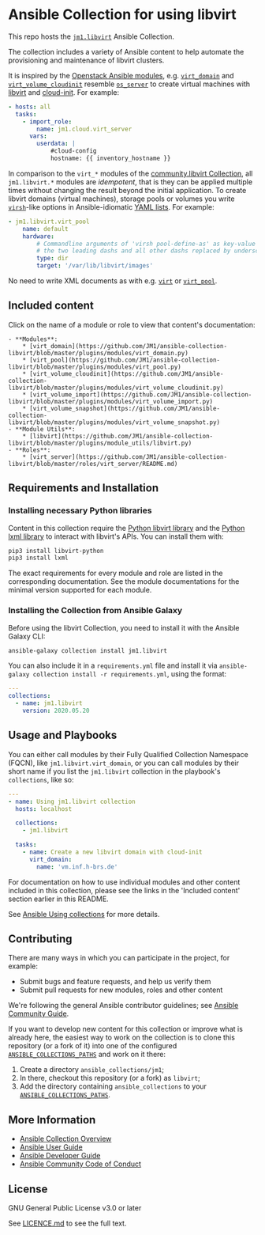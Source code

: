# Ansible Collection for using libvirt

This repo hosts the [`jm1.libvirt`](https://galaxy.ansible.com/jm1/libvirt) Ansible Collection.

The collection includes a variety of Ansible content to help automate the provisioning and maintenance of libvirt clusters.

It is inspired by the [Openstack Ansible modules](https://galaxy.ansible.com/openstack/cloud),
e.g. [`virt_domain`](https://github.com/JM1/ansible-collection-libvirt/blob/master/plugins/modules/virt_domain.py) and
[`virt_volume_cloudinit`](https://github.com/JM1/ansible-collection-libvirt/blob/master/plugins/modules/virt_volume_cloudinit.py)
resemble [`os_server`](https://docs.ansible.com/ansible/latest/modules/os_server_module.html) to create virtual machines
with [libvirt](https://libvirt.org/) and [cloud-init](https://cloudinit.readthedocs.io/). For example:

```yaml
- hosts: all
  tasks:
    - import_role:
        name: jm1.cloud.virt_server
      vars:
        userdata: |
            #cloud-config
            hostname: {{ inventory_hostname }}
```

In comparison to the `virt_*` modules of the [community.libvirt Collection](https://galaxy.ansible.com/community/libvirt),
all `jm1.libvirt.*` modules are *idempotent*, that is they can be applied multiple times without changing the result
beyond the initial application. To create libvirt domains (virtual machines), storage pools or volumes you write
[`virsh`](https://libvirt.org/manpages/virsh.html)-like options in Ansible-idiomatic
[YAML lists](https://docs.ansible.com/ansible/latest/reference_appendices/YAMLSyntax.html). For example:

```yaml
- jm1.libvirt.virt_pool
    name: default
    hardware:
        # Commandline arguments of 'virsh pool-define-as' as key-value pairs without
        # the two leading dashs and all other dashs replaced by underscores.
        type: dir
        target: '/var/lib/libvirt/images'
```

No need to write XML documents as with e.g. [`virt`](https://docs.ansible.com/ansible/latest/modules/virt_module.html)
or [`virt_pool`](https://docs.ansible.com/ansible/latest/modules/virt_pool_module.html).

## Included content

Click on the name of a module or role to view that content's documentation:

    - **Modules**:
        * [virt_domain](https://github.com/JM1/ansible-collection-libvirt/blob/master/plugins/modules/virt_domain.py)
        * [virt_pool](https://github.com/JM1/ansible-collection-libvirt/blob/master/plugins/modules/virt_pool.py)
        * [virt_volume_cloudinit](https://github.com/JM1/ansible-collection-libvirt/blob/master/plugins/modules/virt_volume_cloudinit.py)
        * [virt_volume_import](https://github.com/JM1/ansible-collection-libvirt/blob/master/plugins/modules/virt_volume_import.py)
        * [virt_volume_snapshot](https://github.com/JM1/ansible-collection-libvirt/blob/master/plugins/modules/virt_volume_snapshot.py)
    - **Module Utils**:
        * [libvirt](https://github.com/JM1/ansible-collection-libvirt/blob/master/plugins/module_utils/libvirt.py)
    - **Roles**:
        * [virt_server](https://github.com/JM1/ansible-collection-libvirt/blob/master/roles/virt_server/README.md)

## Requirements and Installation

### Installing necessary Python libraries

Content in this collection require the [Python libvirt library](https://pypi.org/project/libvirt-python/) and the
[Python lxml library](https://pypi.org/project/lxml/) to interact with libvirt's APIs. You can install them with:

```sh
pip3 install libvirt-python
pip3 install lxml
```

The exact requirements for every module and role are listed in the corresponding documentation.
See the module documentations for the minimal version supported for each module.

### Installing the Collection from Ansible Galaxy

Before using the libvirt Collection, you need to install it with the Ansible Galaxy CLI:

```sh
ansible-galaxy collection install jm1.libvirt
```

You can also include it in a `requirements.yml` file and install it via
`ansible-galaxy collection install -r requirements.yml`, using the format:

```yaml
---
collections:
  - name: jm1.libvirt
    version: 2020.05.20
```

## Usage and Playbooks

You can either call modules by their Fully Qualified Collection Namespace (FQCN), like `jm1.libvirt.virt_domain`, or you
can call modules by their short name if you list the `jm1.libvirt` collection in the playbook's `collections`,
like so:

```yaml
---
- name: Using jm1.libvirt collection
  hosts: localhost

  collections:
    - jm1.libvirt

  tasks:
    - name: Create a new libvirt domain with cloud-init
      virt_domain:
        name: 'vm.inf.h-brs.de'
```

For documentation on how to use individual modules and other content included in this collection, please see the links
in the 'Included content' section earlier in this README.

See [Ansible Using collections](https://docs.ansible.com/ansible/latest/user_guide/collections_using.html) for more
details.

## Contributing

There are many ways in which you can participate in the project, for example:

- Submit bugs and feature requests, and help us verify them
- Submit pull requests for new modules, roles and other content

We're following the general Ansible contributor guidelines;
see [Ansible Community Guide](https://docs.ansible.com/ansible/latest/community/index.html).

If you want to develop new content for this collection or improve what is already here, the easiest way to work on the
collection is to clone this repository (or a fork of it) into one of the configured [`ANSIBLE_COLLECTIONS_PATHS`](
https://docs.ansible.com/ansible/latest/reference_appendices/config.html#collections-paths) and work on it there:
1. Create a directory `ansible_collections/jm1`;
2. In there, checkout this repository (or a fork) as `libvirt`;
3. Add the directory containing `ansible_collections` to your
   [`ANSIBLE_COLLECTIONS_PATHS`](https://docs.ansible.com/ansible/latest/reference_appendices/config.html#collections-paths).

## More Information

- [Ansible Collection Overview](https://github.com/ansible-collections/overview)
- [Ansible User Guide](https://docs.ansible.com/ansible/latest/user_guide/index.html)
- [Ansible Developer Guide](https://docs.ansible.com/ansible/latest/dev_guide/index.html)
- [Ansible Community Code of Conduct](https://docs.ansible.com/ansible/latest/community/code_of_conduct.html)

## License

GNU General Public License v3.0 or later

See [LICENCE.md](https://galaxy.ansible.com/jm1/libvirt/blob/master/LICENSE.md) to see the full text.
